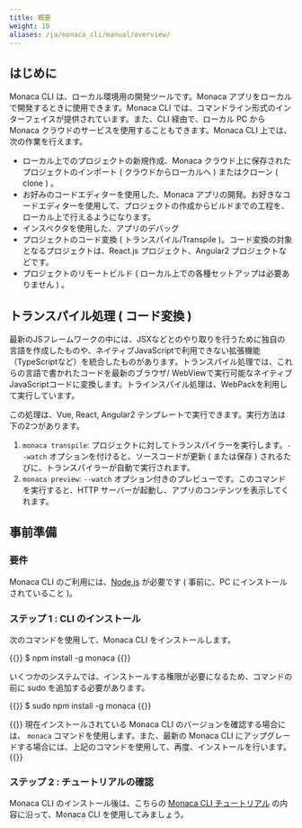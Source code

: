 ```yaml
---
title: 概要
weight: 10
aliases: /ja/monaca_cli/manual/overview/
---
```


はじめに
--------

Monaca CLI は、ローカル環境用の開発ツールです。Monaca
アプリをローカルで開発するときに使用できます。Monaca CLI
では、コマンドライン形式のインターフェイスが提供されています。また、CLI
経由で、ローカル PC から Monaca
クラウドのサービスを使用することもできます。Monaca CLI
上では、次の作業を行えます。

-   ローカル上でのプロジェクトの新規作成、Monaca
    クラウド上に保存されたプロジェクトのインポート (
    クラウドからローカルへ ) またはクローン ( clone ) 。
-   お好みのコードエディターを使用した、Monaca
    アプリの開発。お好きなコードエディターを使用して、プロジェクトの作成からビルドまでの工程を、ローカル上で行えるようになります。
-   インスペクタを使用した、アプリのデバッグ
-   プロジェクトのコード変換 ( トランスパイル/Transpile
    )。コード変換の対象となるプロジェクトは、React.js
    プロジェクト、Angular2 プロジェクトなどです。
-   プロジェクトのリモートビルド (
    ローカル上での各種セットアップは必要ありません ) 。

トランスパイル処理 ( コード変換 )
---------------------------------

最新のJSフレームワークの中には、JSXなどとのやり取りを行うために独自の言語を作成したものや、ネイティブJavaScriptで利用できない拡張機能（TypeScriptなど）を統合したものがあります。トランスパイル処理では、これらの言語で書かれたコードを最新のブラウザ/
WebViewで実行可能なネイティブJavaScriptコードに変換します。トラインスパイル処理は、WebPackを利用して実行しています。

この処理は、Vue, React, Angular2
テンプレートで実行できます。実行方法は下の2つがあります。

1.  `monaca transpile`:
    プロジェクトに対してトランスパイラーを実行します。`--watch`
    オプションを付けると、ソースコードが更新 ( または保存 )
    されるたびに、トランスパイラーが自動で実行されます。
2.  `monaca preview`: `--watch`
    オプション付きのプレビューです。このコマンドを実行すると、HTTP
    サーバーが起動し、アプリのコンテンツを表示してくれます。

事前準備
--------

### 要件

Monaca CLI のご利用には、[Node.js](https://nodejs.org/) が必要です (
事前に、PC にインストールされていること )。

### ステップ 1 : CLI のインストール

次のコマンドを使用して、Monaca CLI をインストールします。

{{<highlight bash>}}
$ npm install -g monaca
{{</highlight>}}

いくつかのシステムでは、インストールする権限が必要になるため、コマンドの前に
sudo を追加する必要があります。

{{<highlight bash>}}
$ sudo npm install -g monaca
{{</highlight>}}

{{<note>}}
現在インストールされている Monaca CLI のバージョンを確認する場合には、
<code>monaca</code> コマンドを使用します。また、最新の Monaca CLI
にアップグレードする場合には、上記のコマンドを使用して、再度、インストールを行います。
{{</note>}}

### ステップ 2 : チュートリアルの確認

Monaca CLI のインストール後は、こちらの [Monaca CLI チュートリアル](../tutorial)
の内容に沿って、Monaca CLI を使用してみましょう。
